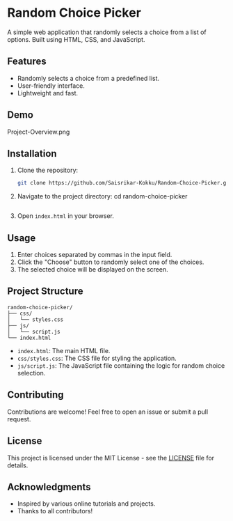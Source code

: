 

# Random Choice Picker

A simple web application that randomly selects a choice from a list of options. Built using HTML, CSS, and JavaScript.

## Features

- Randomly selects a choice from a predefined list.
- User-friendly interface.
- Lightweight and fast.

## Demo

Project-Overview.png

## Installation

1. Clone the repository:
   ```bash
   git clone https://github.com/Saisrikar-Kokku/Random-Choice-Picker.git
   ```
2. Navigate to the project directory:
   cd random-choice-picker
   ```
3. Open `index.html` in your browser.

## Usage

1. Enter choices separated by commas in the input field.
2. Click the "Choose" button to randomly select one of the choices.
3. The selected choice will be displayed on the screen.

## Project Structure

```
random-choice-picker/
├── css/
│   └── styles.css
├── js/
│   └── script.js
└── index.html
```

- `index.html`: The main HTML file.
- `css/styles.css`: The CSS file for styling the application.
- `js/script.js`: The JavaScript file containing the logic for random choice selection.

## Contributing

Contributions are welcome! Feel free to open an issue or submit a pull request.

## License

This project is licensed under the MIT License - see the [LICENSE](LICENSE) file for details.

## Acknowledgments

- Inspired by various online tutorials and projects.
- Thanks to all contributors!

